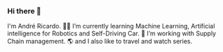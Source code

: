 ### Hi there 👋

 I'm André Ricardo.
🌱🚎 I’m currently learning Machine Learning, Artificial intelligence for Robotics and Self-Driving Car.
🔭 I’m working with Supply Chain management.
🌎 and I also like to travel and watch series.




<!--
**Dedeco1225/Dedeco1225** is a ✨ _special_ ✨ repository because its `README.md` (this file) appears on your GitHub profile.

Here are some ideas to get you started:

- 🔭 I’m currently working on ...
- 🌱 I’m currently learning ...
- 👯 I’m looking to collaborate on ...
- 🤔 I’m looking for help with ...
- 💬 Ask me about ...
- 📫 How to reach me: ...
- 😄 Pronouns: ...
- ⚡ Fun fact: ...
-->
